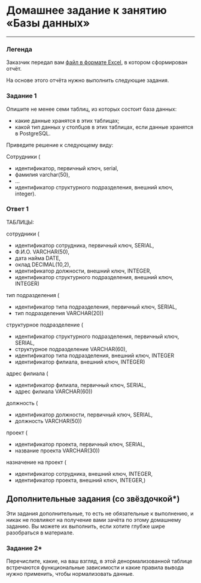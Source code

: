 # Домашнее задание к занятию «Базы данных»

---
### Легенда

Заказчик передал вам [файл в формате Excel](https://github.com/netology-code/sdb-homeworks/blob/main/resources/hw-12-1.xlsx), в котором сформирован отчёт. 

На основе этого отчёта нужно выполнить следующие задания.

### Задание 1

Опишите не менее семи таблиц, из которых состоит база данных:

- какие данные хранятся в этих таблицах;
- какой тип данных у столбцов в этих таблицах, если данные хранятся в PostgreSQL.

Приведите решение к следующему виду:

Сотрудники (

- идентификатор, первичный ключ, serial,
- фамилия varchar(50),
- ...
- идентификатор структурного подразделения, внешний ключ, integer).

### Ответ 1
  
ТАБЛИЦЫ:

сотрудники (

- идентификатор сотрудника, первичный ключ, SERIAL,
- Ф.И.О. VARCHAR(50),
- дата найма DATE,
- оклад DECIMAL(10,2),
- идентификатор должности, внешний ключ, INTEGER,
- идентификатор структурного подразделения, внешний ключ, INTEGER)

тип подразделения (

- идентификатор типа подразделения, первичный ключ, SERIAL,
- тип подразделения VARCHAR(20))

структурное подразделение (

- идентификатор структурного подразделения, первичный ключ, SERIAL,
- структурное подразделение VARCHAR(60),
- идентификатор типа подразделения, внешний ключ, INTEGER
- идентификатор филиала, внешний ключ, INTEGER)

адрес филиала (

- идентификатор филиала, первичный ключ, SERIAL,
- адрес филиала VARCHAR(60))

должность (

- идентификатор должности, первичный ключ, SERIAL,
- должность VARCHAR(50))

проект (
- идентификатор проекта, первичный ключ, SERIAL,
- название проекта VARCHAR(30))

назначение на проект (

- идентификатор сотрудника, внешний ключ, INTEGER,
- идентификатор проекта, внешний ключ, INTEGER,)



## Дополнительные задания (со звёздочкой*)
Эти задания дополнительные, то есть не обязательные к выполнению, и никак не повлияют на получение вами зачёта по этому домашнему заданию. Вы можете их выполнить, если хотите глубже шире разобраться в материале.


### Задание 2*

Перечислите, какие, на ваш взгляд, в этой денормализованной таблице встречаются функциональные зависимости и какие правила вывода нужно применить, чтобы нормализовать данные.
